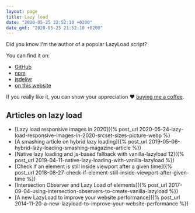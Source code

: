 ```yaml
---
layout: page
title: Lazy load
date: "2020-05-25 22:52:10 +0200"
date_gmt: "2020-05-25 21:52:10 +0200"
---
```


Did you know I'm the author of a popular LazyLoad script? 

You can find it on:

- [GitHub](https://github.com/verlok/vanilla-lazyload)
- [npm](https://www.npmjs.com/package/vanilla-lazyload)
- [jsdelivr](https://www.jsdelivr.com/package/npm/vanilla-lazyload)
- [on this website](/vanilla-lazyload)

If you really like it, you can show your appreciation ❤ [buying me a coffee](https://ko-fi.com/verlok).

## Articles on lazy load

- [Lazy load responsive images in 2020]({% post_url 2020-05-24-lazy-load-responsive-images-in-2020-srcset-sizes-picture-webp %}
- [A smashing article on hybrid lazy loading]({% post_url 2019-05-06-hybrid-lazy-loading-smashing-magazine-article %})
- [Native lazy loading and js-based fallback with vanilla-lazyload 12]({% post_url 2019-04-11-native-lazy-loading-with-vanilla-lazyload %})
- [Check if an element is still inside viewport after a given time]({% post_url 2018-08-27-check-if-element-still-inside-viewport-after-given-time %})
- [Intersection Observer and Lazy Load of elements]({% post_url 2017-09-04-using-intersection-observers-to-create-vanilla-lazyload %})
- [A new LazyLoad to improve your website performance]({% post_url 2014-11-20-a-new-lazyload-to-improve-your-website-performance %})